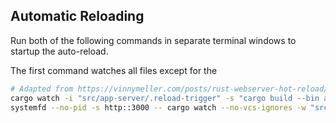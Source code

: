 
## Automatic Reloading

Run both of the following commands in separate terminal windows to startup the auto-reload.

The first command watches all files except for the

```sh
# Adapted from https://vinnymeller.com/posts/rust-webserver-hot-reload/
cargo watch -i "src/app-server/.reload-trigger" -s "cargo build --bin app-server" -s "touch src/app-server/.reload-trigger"
systemfd --no-pid -s http::3000 -- cargo watch --no-vcs-ignores -w "src/app-server/.reload-trigger" -s "cargo run --bin app-server"
```

